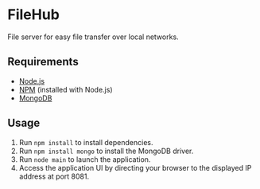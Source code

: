 # FileHub

File server for easy file transfer over local networks.

## Requirements

- [Node.js](https://nodejs.org/en/)
- [NPM](https://www.npmjs.com/) (installed with Node.js)
- [MongoDB](https://www.mongodb.org/)

## Usage
1. Run `npm install` to install dependencies.
2. Run `npm install mongo` to install the MongoDB driver.
3. Run `node main` to launch the application.
4. Access the application UI by directing your browser to the displayed IP
   address at port 8081.
